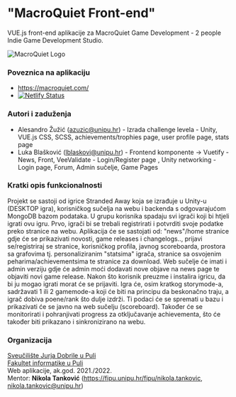 # "MacroQuiet Front-end"

VUE.js front-end aplikacije za MacroQuiet Game Development - 2 people Indie Game Development Studio.

![MacroQuiet Logo](relative/src/assets/macroquiet_logo_notext.png?raw=true "Title")


### Poveznica na aplikaciju
- https://macroquiet.com/
- [![Netlify Status](https://api.netlify.com/api/v1/badges/39d55394-c535-4ddd-82b0-c644e5c8b30f/deploy-status)](https://app.netlify.com/sites/macroquiet/deploys)

### Autori i zaduženja

-   Alesandro Žužić (azuzic@unipu.hr) - Izrada challenge levela - Unity, VUE.js CSS, SCSS, achievements/trophies page, user profile page, stats page
-   Luka Blašković (lblaskovi@unipu.hr) - Frontend komponente -> Vuetify - News, Front, VeeValidate - Login/Register page , Unity networking - Login page, Forum, Admin sučelje, Game Pages

### Kratki opis funkcionalnosti
Projekt se sastoji od igrice Stranded Away koja se izrađuje u Unity-u (DESKTOP igra), korisničkog sučelja na webu i backenda s odgovarajućom MongoDB bazom podataka. U grupu korisnika spadaju svi igrači koji bi htjeli igrati ovu igru.
Prvo, igrači bi se trebali registrirati i potvrditi svoje podatke preko stranice na webu. Aplikacija će se sastojati od: "news"/home stranice gdje će se prikazivati novosti, game releases i changelogs.., prijavi se/registriraj se stranice, korisničkog profila, javnog scoreboarda, prostora sa grafovima tj. personaliziranim "statsima" igrača, stranice sa osvojenim peharima/achievementsima te stranice za download. Web sučelje će imati i admin verziju gdje će admin moći dodavati nove objave na news page te objaviti novi game release. Nakon što korisnik preuzme i instalira igricu, da bi ju mogao igrati morat će se prijaviti. Igra će, osim kratkog storymode-a, sadržavati 1 ili 2 gamemode-a koji će biti na principu da beskonačno traju, a igrač dobiva poene/rank što dulje izdrži. Ti podaci će se spremati u bazu i prikazivati će se javno na web sučelju (scoreboard). Također će se monitorirati i pohranjivati progress za otključavanje achievementa, što će također biti prikazano i sinkronizirano na webu. 

### Organizacija

[Sveučilište Jurja Dobrile u Puli](http://www.unipu.hr/)  
[Fakultet informatike u Puli](https://fipu.unipu.hr/)  
Web aplikacije, ak.god. 2021./2022.  
Mentor: **Nikola Tanković** (https://fipu.unipu.hr/fipu/nikola.tankovic, nikola.tankovic@unipu.hr)
